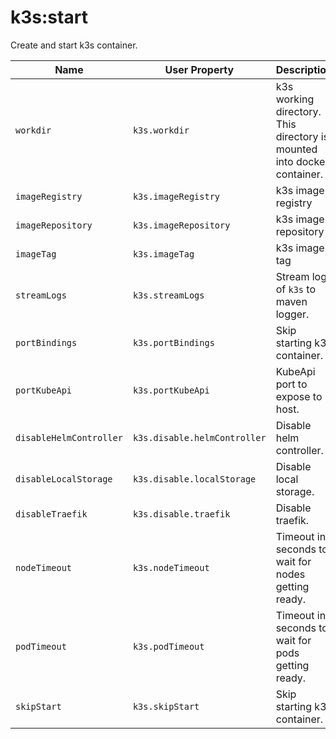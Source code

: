 # k3s:start

Create and start k3s container.

| Name | User Property | Description | Default |
| -----| ------------- | ----------- | ------- |
| `workdir` | `k3s.workdir` | k3s working directory. This directory is mounted into docker container. | target/k3s |
| `imageRegistry` | `k3s.imageRegistry` | k3s image registry | |
| `imageRepository` | `k3s.imageRepository` | k3s image repository | rancher/k3s |
| `imageTag` | `k3s.imageTag` | k3s image tag | v1.23.4-k3s1 |
| `streamLogs` | `k3s.streamLogs` | Stream logs of `k3s` to maven logger. | false |
| `portBindings` | `k3s.portBindings` | Skip starting k3s container. | [] |
| `portKubeApi` | `k3s.portKubeApi` | KubeApi port to expose to host. | 6443 |
| `disableHelmController` | `k3s.disable.helmController` | Disable helm controller. | true |
| `disableLocalStorage` | `k3s.disable.localStorage` | Disable local storage. | true |
| `disableTraefik` | `k3s.disable.traefik` | Disable traefik. | true |
| `nodeTimeout` | `k3s.nodeTimeout` | Timeout in seconds to wait for nodes getting ready. | 60 |
| `podTimeout` | `k3s.podTimeout` | Timeout in seconds to wait for pods getting ready. | 300 |
| `skipStart` | `k3s.skipStart` | Skip starting k3s container. | false |
